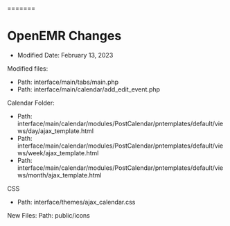 =======
# OpenEMR Changes

* Modified Date: February 13, 2023

Modified files:

* Path:  interface/main/tabs/main.php
* Path:  interface/main/calendar/add_edit_event.php

Calendar Folder:
* Path: interface/main/calendar/modules/PostCalendar/pntemplates/default/views/day/ajax_template.html
* Path: interface/main/calendar/modules/PostCalendar/pntemplates/default/views/week/ajax_template.html
* Path: interface/main/calendar/modules/PostCalendar/pntemplates/default/views/month/ajax_template.html


CSS
* Path: interface/themes/ajax_calendar.css

New Files:
Path:  public/icons